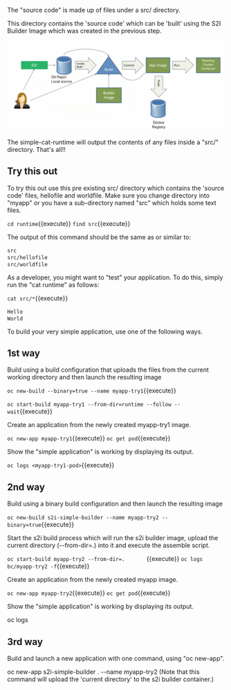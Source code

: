 The "source code" is made up of files under a src/ directory.

This directory contains the 'source code' which can be 'built' using the S2I Builder Image which was created in the previous step. 

![S2I Process](../../assets/introduction/simple-s2i-builder/s2i-process.png)

The simple-cat-runtime will output the contents of any files inside a "src/" directory.   That's all!! 

## Try this out

To try this out use this pre existing src/ directory which contains the 'source code' files, hellofile and worldfile.  Make sure you change directory into "myapp" or you have a sub-directory named "src" which holds some text files.

``cd runtime``{{execute}}
``find src``{{execute}}

The output of this command should be the same as or similar to:

```
src
src/hellofile
src/worldfile
```

As a developer, you might want to "test" your application.  To do this, simply run the "cat runtime" as follows:

``cat src/*``{{execute}}

```
Hello
World
```

To build your very simple application, use one of the following ways.

## 1st way

Build using a build configuration that uploads the files from the current working directory and then launch the resulting image 

``oc new-build --binary=true --name myapp-try1``{{execute}}

``oc start-build myapp-try1 --from-dir=runtime --follow --wait``{{execute}}

Create an application from the newly created myapp-try1 image.

``oc new-app myapp-try1``{{execute}}
``oc get pod``{{execute}}

Show the "simple application" is working by displaying its output. 

``oc logs <myapp-try1-pod>``{{execute}}


## 2nd way

Build using a binary build configuration and then launch the resulting image 

``oc new-build s2i-simple-builder --name myapp-try2 --binary=true``{{execute}}

Start the s2i build process which will run the s2i builder image, upload the current directory (--from-dir=.) into it and execute the assemble script. 

``oc start-build myapp-try2 --from-dir=.       ``{{execute}}
``oc logs bc/myapp-try2 -f``{{execute}}

Create an application from the newly created myapp image.

``oc new-app myapp-try2``{{execute}}
``oc get pod``{{execute}}

Show the "simple application" is working by displaying its output. 

oc logs <pod>

## 3rd way

Build and launch a new application with one command, using "oc new-app".

oc new-app s2i-simple-builder . --name myapp-try2
(Note that this command will upload the 'current directory' to the s2i builder container.)


